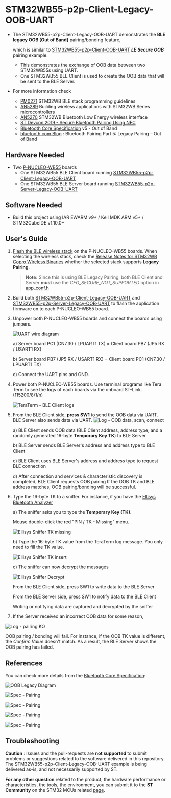 # STM32WB55-p2p-Client-Legacy-OOB-UART

* The STM32WB55-p2p-Client-Legacy-OOB-UART demonstrates the **BLE legacy OOB (Out of Band)** pairing/bonding feature,

  which is similar to [STM32WB55-p2p-Client-OOB-UART](https://github.com/stm32-hotspot/STM32WB55-p2p-Client-OOB-UART) ***LE Secure OOB*** pairing example.
  * This demonstrates the exchange of OOB data between two STM32WB55s using UART.
  * One STM32WB55 BLE Client is used to create the OOB data that will be sent to the BLE Server.
* For more information check
    *  [PM0271](https://www.st.com/resource/en/programming_manual/pm0271-stm32wb-ble-stack-programming-guidelines-stmicroelectronics.pdf) STM32WB BLE stack programming guidelines
    *  [AN5289](https://www.st.com/resource/en/application_note/dm00598033-building-wireless-applications-with-stm32wb-series-microcontrollers-stmicroelectronics.pdf) Building wireless applications with STM32WB Series microcontrollers
    *  [AN5270](https://www.st.com/resource/en/application_note/an5270-stm32wb-bluetooth-low-energy-wireless-interface-stmicroelectronics.pdf) STM32WB Bluetooth Low Energy wireless interface
    *  [ST Devcon 2019 - Secure Bluetooth Pairing Using NFC](https://www.st.com/content/dam/AME/2019/developers-conference-2019/presentations/STDevCon19_2.5_SecurePairingNFC.pdf)
    * [Bluetooth Core Specification](https://www.bluetooth.com/specifications/specs/?keyword=core+specification) v5 - Out of Band
    * [bluetooth.com Blog](https://www.bluetooth.com/blog/bluetooth-pairing-part-5-legacy-pairing-out-of-band/) : Bluetooth Pairing Part 5:
Legacy Pairing – Out of Band

## Hardware Needed

  * Two [P-NUCLEO-WB55](https://www.st.com/en/evaluation-tools/p-nucleo-wb55.html) boards
    *  One STM32WB55 BLE Client board running [STM32WB55-p2p-Client-Legacy-OOB-UART](https://github.com/stm32-hotspot/STM32WB55-p2p-Client-Legacy-OOB-UART)
    *  One STM32WB55 BLE Server board running [STM32WB55-p2p-Server-Legacy-OOB-UART](https://github.com/stm32-hotspot/STM32WB55-p2p-Server-Legacy-OOB-UART)

## Software Needed

  * Build this project using IAR EWARM v9+ / Keil MDK ARM v5+ / STM32CubeIDE v1.10.0+

## User's Guide

1) [Flash the BLE wireless stack](https://youtu.be/1LvfBC_P6eg) on the P-NUCLEO-WB55 boards. When selecting the wireless stack, check the [Release Notes for STM32WB Copro Wireless Binaries](https://github.com/STMicroelectronics/STM32CubeWB/tree/master/Projects/STM32WB_Copro_Wireless_Binaries/STM32WB5x) whether the selected stack supports **Legacy Pairing**.

    > **Note:** Since this is using BLE Legacy Pairing, both BLE Client and Server **must** use the *CFG_SECURE_NOT_SUPPORTED* option in [app_conf.h](Core/Inc/app_conf.h)

2) Build both [STM32WB55-p2p-Client-Legacy-OOB-UART](https://github.com/stm32-hotspot/STM32WB55-p2p-Client-Legacy-OOB-UART) and [STM32WB55-p2p-Server-Legacy-OOB-UART](https://github.com/stm32-hotspot/STM32WB55-p2p-Server-Legacy-OOB-UART) to flash the application firmware on to each P-NUCLEO-WB55 board.

3) Unpower both P-NUCLEO-WB55 boards and connect the boards using jumpers.

    ![UART wire diagram](Utilities/Media/Wire.jpg)

    a) Server board PC1 (CN7.30 / LPUART1 TX) = Client board PB7 (JP5 RX / USART1 RX)

    b) Server board PB7 (JP5 RX / USART1 RX)  = Client board PC1 (CN7.30 / LPUART1 TX)

    c) Connect the UART pins and GND.

4) Power both P-NUCLEO-WB55 boards. Use terminal programs like Tera Term to see the logs of each boards via the onboard ST-Link. (115200/8/1/n)

    ![TeraTerm - BLE Client logs](Utilities/Media/TeraTerm.jpg)

5) From the BLE Client side, **press SW1** to send the OOB data via UART. BLE Server also sends data via UART. 
![Log - OOB data, scan, connect](Utilities/Media/Log-OOB.jpg)

    a) BLE Client sends OOB data (BLE Client address, address type, and a randomly generated 16-byte **Temporary Key TK**) to BLE Server

    b) BLE Server sends BLE Server's address and address type to BLE Client

    c) BLE Client uses BLE Server's address and address type to request BLE connection

    d) After connection and services & characteristic discovery is completed, BLE Client requests OOB pairing
If the OOB TK and BLE address matches, OOB pairing/bonding will be successful.

6) Type the 16-byte TK to a sniffer. For instance, if you have the [Ellisys Bluetooth Analyzer](https://www.ellisys.com/products/btr1/)

    a) The sniffer asks you to type the **Temporary Key (TK)**.
    
    Mouse double-click the red "PIN / TK - Missing" menu.

    ![Ellisys Sniffer TK missing](Utilities/Media/TKmissing.jpg)

    b) Type the 16-byte TK value from the TeraTerm log message. You only need to fill the TK value.

    ![Ellisys Sniffer TK insert](Utilities/Media/TK.jpg)

    c) The sniffer can now decrypt the messages

    ![Ellisys Sniffer Decrypt](Utilities/Media/Sniffer.jpg)

    From the BLE Client side, press SW1 to write data to the BLE Server

    From the BLE Server side, press SW1 to notify data to the BLE Client

    Writing or notifying data are captured and decrypted by the sniffer

7) If the Server received an incorrect OOB data for some reason,

  ![Log - pairing KO](Utilities/Media/TKincorrect.jpg)

  OOB pairing / bonding will fail. For instance, if the OOB TK value is different, the *Confirm Value* doesn't match.
  As a result, the BLE Server shows the OOB pairing has failed.

## References

  You can check more details from the [Bluetooth Core Specification](https://www.bluetooth.com/specifications/specs/?keyword=core+specification):

  ![OOB Legacy Diagram](Utilities/Media/OOBLegacy.jpg)

  ![Spec - Pairing](Utilities/Media/Pair0.jpg)

  ![Spec - Pairing](Utilities/Media/Pair1.jpg)

  ![Spec - Pairing](Utilities/Media/Pair2.jpg)

  ![Spec - Pairing](Utilities/Media/Pair3.jpg)

## Troubleshooting

**Caution** : Issues and the pull-requests are **not supported** to submit problems or suggestions related to the software delivered in this repository. The STM32WB55-p2p-Client-Legacy-OOB-UART example is being delivered as-is, and not necessarily supported by ST.

**For any other question** related to the product, the hardware performance or characteristics, the tools, the environment, you can submit it to the **ST Community** on the STM32 MCUs related [page](https://community.st.com/s/topic/0TO0X000000BSqSWAW/stm32-mcus).
